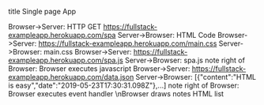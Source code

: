 title Single page App

Browser->Server: HTTP GET https://fullstack-exampleapp.herokuapp.com/spa
Server->Browser: HTML Code
Browser->Server: https://fullstack-exampleapp.herokuapp.com/main.css
Server->Browser: main.css
Browser->Server: https://fullstack-exampleapp.herokuapp.com/spa.js
Server->Browser: spa.js
note right of Browser: Browser executes javascript
Browser->Server: https://fullstack-exampleapp.herokuapp.com/data.json
Server->Browser: [{"content":"HTML is easy","date":"2019-05-23T17:30:31.098Z"},...]
note right of Browser: Browser executes event handler \nBrowser draws notes HTML list
